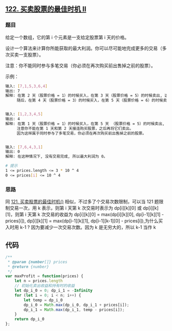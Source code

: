 ## [122. 买卖股票的最佳时机 II](hhttps://leetcode-cn.com/problems/best-time-to-buy-and-sell-stock-ii/)
### 题目
给定一个数组，它的第 i 个元素是一支给定股票第 i 天的价格。

设计一个算法来计算你所能获取的最大利润。你可以尽可能地完成更多的交易（多次买卖一支股票）。

注意：你不能同时参与多笔交易（你必须在再次购买前出售掉之前的股票）。


示例：
```sh
输入: [7,1,5,3,6,4]
输出: 7
解释: 在第 2 天（股票价格 = 1）的时候买入，在第 3 天（股票价格 = 5）的时候卖出, 这笔交易所能获得利润 = 5-1 = 4 。
     随后，在第 4 天（股票价格 = 3）的时候买入，在第 5 天（股票价格 = 6）的时候卖出, 这笔交易所能获得利润 = 6-3 = 3 。


输入: [1,2,3,4,5]
输出: 4
解释: 在第 1 天（股票价格 = 1）的时候买入，在第 5 天 （股票价格 = 5）的时候卖出, 这笔交易所能获得利润 = 5-1 = 4 。
     注意你不能在第 1 天和第 2 天接连购买股票，之后再将它们卖出。
     因为这样属于同时参与了多笔交易，你必须在再次购买前出售掉之前的股票。


输入: [7,6,4,3,1]
输出: 0
解释: 在这种情况下, 没有交易完成, 所以最大利润为 0。

# 提示
1 <= prices.length <= 3 * 10 ^ 4
0 <= prices[i] <= 10 ^ 4
```
### 思路
同 [121. 买卖股票的最佳时机()](https://github.com/kricn/web-notes/blob/master/dataStructureAndAlgorithm/leetcode/121.%20%E4%B9%B0%E5%8D%96%E8%82%A1%E7%A5%A8%E7%9A%84%E6%9C%80%E4%BD%B3%E6%97%B6%E6%9C%BA.md) 相似，不过多了个交易次数限制，可以当 121 题限制交易一次，用 k 表示，则第 i 天第 k 次交易时表示为 dp[i][k][0] 或 dp[i][k][1]，则第 i 天第 k 次交易的收益为 dp[i][k][0] = max(dp[i][k][0], dp[i-1][k][1] - prices[i]), dp[i][k][1] = max(dp[i-1][k][1], dp[i-1][k-1][0] - prices[i]),为什么买入时用 k-1 ? 因为要减少一次交易次数。因为 k 是无穷大的，所以 k-1 当作 k
## 代码
```javascript
/**
 * @param {number[]} prices
 * @return {number}
 */
var maxProfit = function(prices) {
    let n = prices.length
    // 初始化卖出收益和持有时的收益
    let dp_i_0 = 0; dp_i_1 = -Infinity
    for (let i = 0; i < n; i++) {
        let temp = dp_i_0
        dp_i_0 = Math.max(dp_i_0, dp_i_1 + prices[i]);
        dp_i_1 = Math.max(dp_i_1, temp - prices[i]);
    }
    return dp_i_0
};
```